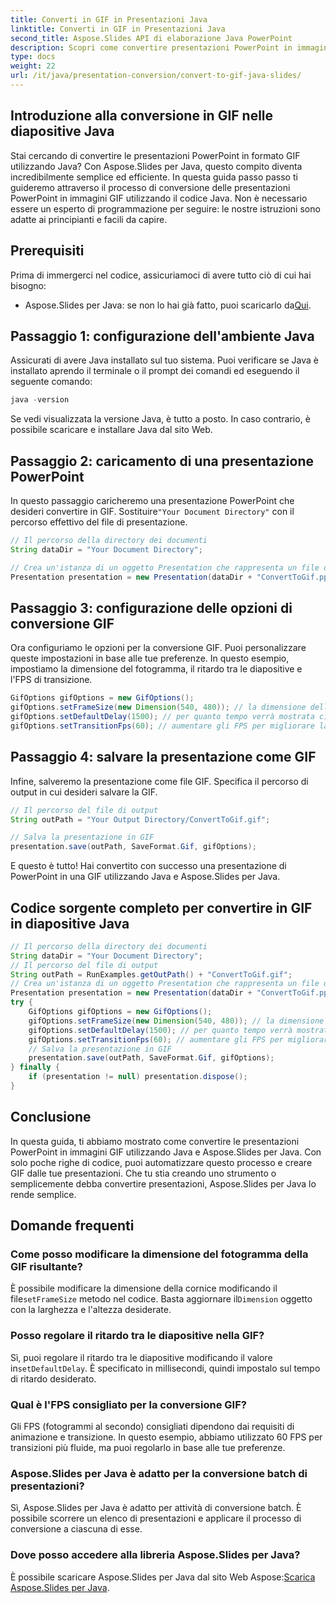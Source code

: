 ```yaml
---
title: Converti in GIF in Presentazioni Java
linktitle: Converti in GIF in Presentazioni Java
second_title: Aspose.Slides API di elaborazione Java PowerPoint
description: Scopri come convertire presentazioni PowerPoint in immagini GIF in Java con Aspose.Slides. Facile guida passo passo per una conversione senza interruzioni.
type: docs
weight: 22
url: /it/java/presentation-conversion/convert-to-gif-java-slides/
---
```


## Introduzione alla conversione in GIF nelle diapositive Java

Stai cercando di convertire le presentazioni PowerPoint in formato GIF utilizzando Java? Con Aspose.Slides per Java, questo compito diventa incredibilmente semplice ed efficiente. In questa guida passo passo ti guideremo attraverso il processo di conversione delle presentazioni PowerPoint in immagini GIF utilizzando il codice Java. Non è necessario essere un esperto di programmazione per seguire: le nostre istruzioni sono adatte ai principianti e facili da capire.

## Prerequisiti

Prima di immergerci nel codice, assicuriamoci di avere tutto ciò di cui hai bisogno:

-  Aspose.Slides per Java: se non lo hai già fatto, puoi scaricarlo da[Qui](https://releases.aspose.com/slides/java/).

## Passaggio 1: configurazione dell'ambiente Java

Assicurati di avere Java installato sul tuo sistema. Puoi verificare se Java è installato aprendo il terminale o il prompt dei comandi ed eseguendo il seguente comando:

```java
java -version
```

Se vedi visualizzata la versione Java, è tutto a posto. In caso contrario, è possibile scaricare e installare Java dal sito Web.

## Passaggio 2: caricamento di una presentazione PowerPoint

 In questo passaggio caricheremo una presentazione PowerPoint che desideri convertire in GIF. Sostituire`"Your Document Directory"` con il percorso effettivo del file di presentazione.

```java
// Il percorso della directory dei documenti
String dataDir = "Your Document Directory";

// Crea un'istanza di un oggetto Presentation che rappresenta un file di presentazione
Presentation presentation = new Presentation(dataDir + "ConvertToGif.pptx");
```

## Passaggio 3: configurazione delle opzioni di conversione GIF

Ora configuriamo le opzioni per la conversione GIF. Puoi personalizzare queste impostazioni in base alle tue preferenze. In questo esempio, impostiamo la dimensione del fotogramma, il ritardo tra le diapositive e l'FPS di transizione.

```java
GifOptions gifOptions = new GifOptions();
gifOptions.setFrameSize(new Dimension(540, 480)); // la dimensione della GIF risultante
gifOptions.setDefaultDelay(1500); // per quanto tempo verrà mostrata ciascuna diapositiva prima di passare a quella successiva
gifOptions.setTransitionFps(60); // aumentare gli FPS per migliorare la qualità dell'animazione di transizione
```

## Passaggio 4: salvare la presentazione come GIF

Infine, salveremo la presentazione come file GIF. Specifica il percorso di output in cui desideri salvare la GIF.

```java
// Il percorso del file di output
String outPath = "Your Output Directory/ConvertToGif.gif";

// Salva la presentazione in GIF
presentation.save(outPath, SaveFormat.Gif, gifOptions);
```

E questo è tutto! Hai convertito con successo una presentazione di PowerPoint in una GIF utilizzando Java e Aspose.Slides per Java.

## Codice sorgente completo per convertire in GIF in diapositive Java

```java
// Il percorso della directory dei documenti
String dataDir = "Your Document Directory";
// Il percorso del file di output
String outPath = RunExamples.getOutPath() + "ConvertToGif.gif";
// Crea un'istanza di un oggetto Presentation che rappresenta un file di presentazione
Presentation presentation = new Presentation(dataDir + "ConvertToGif.pptx");
try {
	GifOptions gifOptions = new GifOptions();
	gifOptions.setFrameSize(new Dimension(540, 480)); // la dimensione della GIF risultante
	gifOptions.setDefaultDelay(1500); // per quanto tempo verrà mostrata ciascuna diapositiva prima di passare a quella successiva
	gifOptions.setTransitionFps(60); // aumentare gli FPS per migliorare la qualità dell'animazione di transizione
	// Salva la presentazione in GIF
	presentation.save(outPath, SaveFormat.Gif, gifOptions);
} finally {
	if (presentation != null) presentation.dispose();
}
```

## Conclusione

In questa guida, ti abbiamo mostrato come convertire le presentazioni PowerPoint in immagini GIF utilizzando Java e Aspose.Slides per Java. Con solo poche righe di codice, puoi automatizzare questo processo e creare GIF dalle tue presentazioni. Che tu stia creando uno strumento o semplicemente debba convertire presentazioni, Aspose.Slides per Java lo rende semplice.

## Domande frequenti

### Come posso modificare la dimensione del fotogramma della GIF risultante?

 È possibile modificare la dimensione della cornice modificando il file`setFrameSize` metodo nel codice. Basta aggiornare il`Dimension` oggetto con la larghezza e l'altezza desiderate.

### Posso regolare il ritardo tra le diapositive nella GIF?

Sì, puoi regolare il ritardo tra le diapositive modificando il valore in`setDefaultDelay`. È specificato in millisecondi, quindi impostalo sul tempo di ritardo desiderato.

### Qual è l'FPS consigliato per la conversione GIF?

Gli FPS (fotogrammi al secondo) consigliati dipendono dai requisiti di animazione e transizione. In questo esempio, abbiamo utilizzato 60 FPS per transizioni più fluide, ma puoi regolarlo in base alle tue preferenze.

### Aspose.Slides per Java è adatto per la conversione batch di presentazioni?

Sì, Aspose.Slides per Java è adatto per attività di conversione batch. È possibile scorrere un elenco di presentazioni e applicare il processo di conversione a ciascuna di esse.

### Dove posso accedere alla libreria Aspose.Slides per Java?

 È possibile scaricare Aspose.Slides per Java dal sito Web Aspose:[Scarica Aspose.Slides per Java](https://releases.aspose.com/slides/java/).